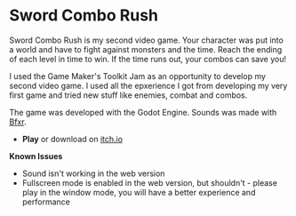 # Sword Combo Rush


Sword Combo Rush  is my second video game. Your character was put into a world and have to fight against monsters and the time. Reach the ending of each level in time to win. If the time runs out, your combos can save you!

I used the Game Maker's Toolkit Jam as an opportunity to develop my second video game. I used all the epxerience I got from developing my very first game and tried new stuff like enemies, combat and combos.

The game was developed with the Godot Engine. Sounds was made with [Bfxr](http://www.bfxr.net/).

* __Play__ or download on [itch.io](https://twaldigas.itch.io/sword-combo-rush)

**Known Issues**

* Sound isn't working in the web version
* Fullscreen mode is enabled in the web version, but shouldn't - please play in the window mode, you will have a better experience and performance
